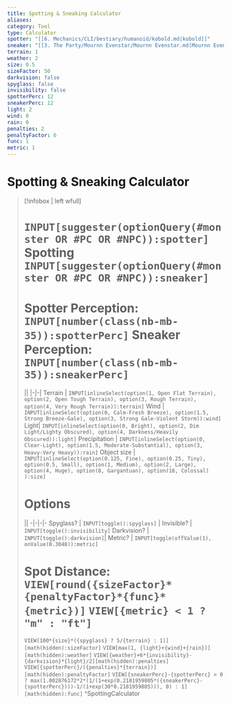 ```yaml
---
title: Spotting & Sneaking Calculator
aliases: 
category: Tool
type: Calculator
spotter: "[[6. Mechanics/CLI/bestiary/humanoid/kobold.md|kobold]]"
sneaker: "[[3. The Party/Mournn Evenstar/Mournn Evenstar.md|Mournn Evenstar]]"
terrain: 1
weather: 2
size: 0.5
sizeFactor: 50
darkvision: false
spyglass: false
invisibility: false
spotterPerc: 12
sneakerPerc: 12
light: 2
wind: 0
rain: 0
penalties: 2
penaltyFactor: 6
func: 1
metric: 1
---
```


#  Spotting & Sneaking Calculator

> [!infobox | left wfull]
> # `INPUT[suggester(optionQuery(#monster OR #PC OR #NPC)):spotter]` Spotting `INPUT[suggester(optionQuery(#monster OR #PC OR #NPC)):sneaker]`
> # Spotter Perception: `INPUT[number(class(nb-mb-35)):spotterPerc]` Sneaker Perception: `INPUT[number(class(nb-mb-35)):sneakerPerc]`
> || 
> |-|-|
> Terrain |  `INPUT[inlineSelect(option(1, Open Flat Terrain), option(2, Open Tough Terrain), option(3, Rough Terrain), option(4, Very Rough Terrain)):terrain]`
> Wind | `INPUT[inlineSelect(option(0, Calm-Fresh Breeze), option(1.5, Strong Breeze-Gale), option(3, Strong Gale-Violent Storm)):wind]`
> Light|  `INPUT[inlineSelect(option(0, Bright), option(2, Dim Light/Lighty Obscured), option(4, Darkness/Heavily Obscured)):light]` 
> Precipitation | `INPUT[inlineSelect(option(0, Clear-Light), option(1.5, Moderate-Substantial), option(3, Heavy-Very Heavy)):rain]`
> Object size | `INPUT[inlineSelect(option(0.125, Fine), option(0.25, Tiny), option(0.5, Small), option(1, Medium), option(2, Large), option(4, Huge), option(8, Gargantuan), option(16, Colossal) ):size]`
> # Options
> ||
> -|-|-|-
> Spyglass? | `INPUT[toggle():spyglass]` | Invisible? | `INPUT[toggle():invisibility]`
> Darkvision? |  `INPUT[toggle():darkvision]`|  Metric? | `INPUT[toggle(offValue(1), onValue(0.3048)):metric]`
> # Spot Distance: `VIEW[round({sizeFactor}*{penaltyFactor}*{func}*{metric})]` `VIEW[{metric} < 1 ? "m" : "ft"]`
> `VIEW[100*{size}*({spyglass} ? 5/{terrain} : 1)][math(hidden):sizeFactor]` `VIEW[max(1, {light}+{wind}+{rain})][math(hidden):weather]` `VIEW[{weather}+6*{invisibility}-{darkvision}*{light}/2][math(hidden):penalties]` `VIEW[{spotterPerc}/({penalties}*{terrain})][math(hidden):penaltyFactor]` `VIEW[{sneakerPerc}-{spotterPerc} > 0 ? max(1.002876172*2*(1/(1+exp(0.2181959805*({sneakerPerc}-{spotterPerc})))-1/(1+exp(30*0.2181959805))), 0) : 1][math(hidden):func]`
^SpottingCalculator